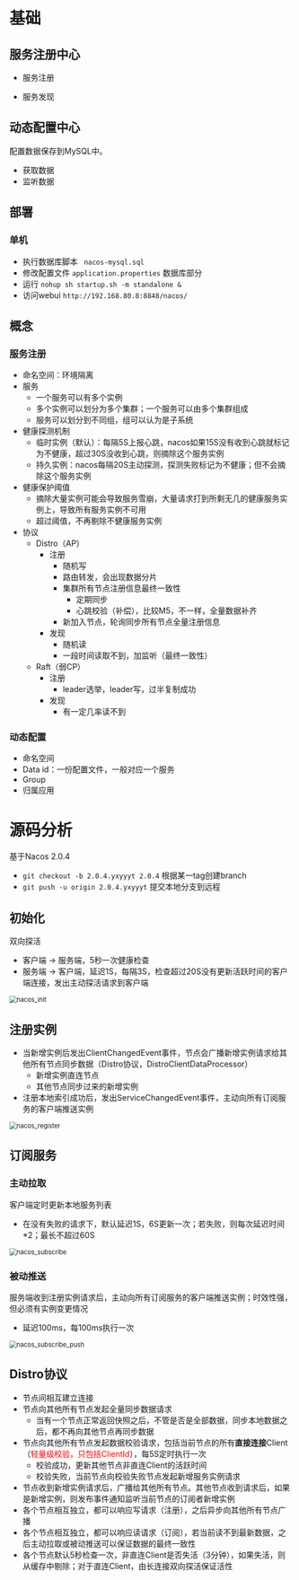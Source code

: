 # 基础

## 服务注册中心

- 服务注册

- 服务发现



## 动态配置中心

配置数据保存到MySQL中。

- 获取数据
- 监听数据



## 部署

### 单机

- 执行数据库脚本 ` nacos-mysql.sql`
- 修改配置文件 `application.properties` 数据库部分
- 运行 `nohup sh startup.sh -m standalone &`
- 访问webui `http://192.168.80.8:8848/nacos/`



## 概念

### 服务注册

- 命名空间：环境隔离
- 服务
  - 一个服务可以有多个实例
  - 多个实例可以划分为多个集群；一个服务可以由多个集群组成
  - 服务可以划分到不同组，组可以认为是子系统
- 健康探测机制
  - 临时实例（默认）：每隔5S上报心跳，nacos如果15S没有收到心跳就标记为不健康，超过30S没收到心跳，则摘除这个服务实例
  - 持久实例：nacos每隔20S主动探测，探测失败标记为不健康；但不会摘除这个服务实例
- 健康保护阈值
  - 摘除大量实例可能会导致服务雪崩，大量请求打到所剩无几的健康服务实例上，导致所有服务实例不可用
  - 超过阈值，不再剔除不健康服务实例
- 协议
  - Distro（AP）
    - 注册
      - 随机写
      - 路由转发，会出现数据分片
      - 集群所有节点注册信息最终一致性
        - 定期同步
        - 心跳校验（补偿），比较M5，不一样，全量数据补齐
      - 新加入节点，轮询同步所有节点全量注册信息
    - 发现
      - 随机读
      - 一段时间读取不到，加监听（最终一致性）
  - Raft（弱CP）
    - 注册
      - leader选举，leader写，过半复制成功
    - 发现
      - 有一定几率读不到



### 动态配置

- 命名空间
- Data id：一份配置文件，一般对应一个服务
- Group
- 归属应用



# 源码分析

基于Nacos 2.0.4

- `git checkout -b 2.0.4.yxyyyt 2.0.4` 根据某一tag创建branch
- `git push -u origin 2.0.4.yxyyyt` 提交本地分支到远程



## 初始化

双向探活

- 客户端 -> 服务端，5秒一次健康检查
- 服务端 -> 客户端，延迟1S，每隔3S，检查超过20S没有更新活跃时间的客户端连接，发出主动探活请求到客户端

<img src="Nacos源码分析.assets/nacos_init.png" alt="nacos_init" style="zoom: 80%;" />



## 注册实例

- 当新增实例后发出ClientChangedEvent事件，节点会广播新增实例请求给其他所有节点同步数据（Distro协议，DistroClientDataProcessor）
  - 新增实例直连节点
  - 其他节点同步过来的新增实例
- 注册本地索引成功后，发出ServiceChangedEvent事件，主动向所有订阅服务的客户端推送实例

<img src="Nacos源码分析.assets/nacos_register.png" alt="nacos_register" style="zoom:80%;" />



## 订阅服务

### 主动拉取

客户端定时更新本地服务列表

- 在没有失败的请求下，默认延迟1S，6S更新一次；若失败，则每次延迟时间*2；最长不超过60S



<img src="Nacos源码分析.assets/nacos_subscribe.png" alt="nacos_subscribe" style="zoom:80%;" />



### 被动推送

服务端收到注册实例请求后，主动向所有订阅服务的客户端推送实例；时效性强，但必须有实例变更情况

- 延迟100ms，每100ms执行一次

<img src="Nacos源码分析.assets/nacos_subscribe_push.png" alt="nacos_subscribe_push" style="zoom:80%;" />





## Distro协议

- 节点间相互建立连接
- 节点向其他所有节点发起全量同步数据请求
  - 当有一个节点正常返回快照之后，不管是否是全部数据，同步本地数据之后，都不再向其他节点再同步数据
- 节点向其他所有节点发起数据校验请求，包括当前节点的所有**直接连接**Client（<font color=red>轻量级校验，只包括ClientId</font>），每5S定时执行一次
  - 校验成功，更新其他节点非直连Client的活跃时间
  - 校验失败，当前节点向校验失败节点发起新增服务实例请求
- 节点收到新增实例请求后，广播给其他所有节点。其他节点收到请求后，如果是新增实例，则发布事件通知监听当前节点的订阅者新增实例
- 各个节点相互独立，都可以响应写请求（注册），之后异步向其他所有节点广播
- 各个节点相互独立，都可以响应读请求（订阅），若当前读不到最新数据，之后主动拉取或被动推送可以保证数据的最终一致性
- 各个节点默认5秒检查一次，非直连Client是否失活（3分钟），如果失活，则从缓存中剔除；对于直连Client，由长连接双向探活保证活性
